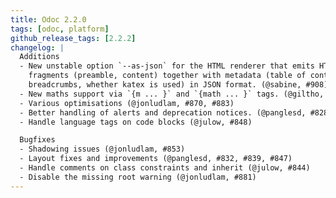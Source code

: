 ```yaml
---
title: Odoc 2.2.0
tags: [odoc, platform]
github_release_tags: [2.2.2]
changelog: |
  Additions
  - New unstable option `--as-json` for the HTML renderer that emits HTML
    fragments (preamble, content) together with metadata (table of contents,
    breadcrumbs, whether katex is used) in JSON format. (@sabine, #908)
  - New maths support via `{m ... }` and `{math ... }` tags. (@giltho, @gpetiot, #886)
  - Various optimisations (@jonludlam, #870, #883)
  - Better handling of alerts and deprecation notices. (@panglesd, #828)
  - Handle language tags on code blocks (@julow, #848)

  Bugfixes
  - Shadowing issues (@jonludlam, #853)
  - Layout fixes and improvements (@panglesd, #832, #839, #847) 
  - Handle comments on class constraints and inherit (@julow, #844)
  - Disable the missing root warning (@jonludlam, #881)
---
```


